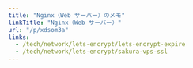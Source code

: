 ```yaml
---
title: "Nginx（Web サーバー）のメモ"
linkTitle: "Nginx（Web サーバー）"
url: "/p/xdsom3a"
links:
  - /tech/network/lets-encrypt/lets-encrypt-expire
  - /tech/network/lets-encrypt/sakura-vps-ssl
---
```


